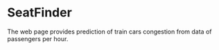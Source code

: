 # SeatFinder

The web page provides prediction of train cars congestion from data of passengers per hour.
